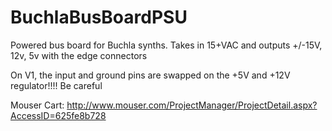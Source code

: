 # BuchlaBusBoardPSU
Powered bus board for Buchla synths. Takes in 15+VAC and outputs +/-15V, 12v, 5v with the edge connectors

On V1, the input and ground pins are swapped on the +5V and +12V regulator!!!! Be careful

Mouser Cart: http://www.mouser.com/ProjectManager/ProjectDetail.aspx?AccessID=625fe8b728 
